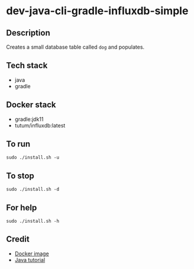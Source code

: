 # dev-java-cli-gradle-influxdb-simple

## Description
Creates a small database table
called `dog` and populates.

## Tech stack
- java
- gradle

## Docker stack
- gradle:jdk11
- tutum/influxdb:latest

## To run
`sudo ./install.sh -u`

## To stop
`sudo ./install.sh -d`

## For help
`sudo ./install.sh -h`

## Credit
- [Docker image](https://hub.docker.com/_/influxdb/)
- [Java tutorial](https://www.baeldung.com/java-influxdb)
